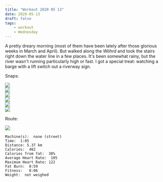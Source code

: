 ```yaml
---
title: "Workout 2020 05 13"
date: 2020-05-13
draft: false
tags: 
    - workout
    - Wednesday
---
```

A pretty dreary morning (most of them have been lately after those glorious weeks in March and April).  But walked along the *Wöhrd* and took the stairs right down the water line in a few places.  It's been somewhat rainy, but the river wasn't running particularly high or fast.  I got a special treat:  watching a barge with a lift switch out a riverway sign.

Snaps:

![](/IMG_7651.JPG)  
![](/IMG_7655.JPG)  
![](/IMG_7657.JPG)  
![](/IMG_7659.JPG)  
![](/IMG_7662.JPG)  
![](/IMG_7664.JPG)  
 


Route:

![](/20200513.jpg)

```
Machine(s):  none (street)
Time:  1:05
Distance: 5.37 km
Calories:  462
Calories from fat:  38%
Average Heart Rate:  105
Maximum Heart Rate: 122
Fat Burn:  0:59 
Fitness:   0:06
Weight:  not weighed
```

